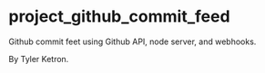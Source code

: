 # project_github_commit_feed

Github commit feet using Github API, node server, and webhooks.

By Tyler Ketron.
